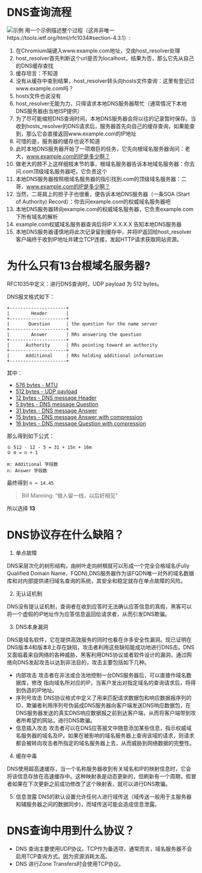 # DNS查询流程

![示例](https://joe223.github.io/note/how-dns-works/assets/how-dns-works.png)
用一个示例描述整个过程（这并非唯一https://tools.ietf.org/html/rfc1034#section-4.3.1）:

1. 在Chromium端键入www.example.com地址，交由host_resolver处理
2. host_resolver首先判断这个url是否为localhost，结果为否，那么它先从自己的DNS缓存查找
3. 缓存坦言：不知道
4. 没有从缓存中查到结果，host_resolver转头向hosts文件查询：这里有登记过www.example.com吗？
5. hosts文件也说没有
6. host_resolver无能为力，只得请求本地DNS服务器帮忙（通常情况下本地DNS服务器由当地ISP提供）
7. 为了尽可能缩短DNS查询时间，本地DNS服务器会将以往的记录暂时保存。当收到hosts_resolver的DNS请求后，服务器首先向自己的缓存查询，如果能查到，那么它会直接返回www.example.com的IP地址
8. 可惜的是，服务器的缓存也说不知道
9. 此时本地DNS服务器开始了一项艰巨的任务，它先向根域名服务器询问：老大，www.example.com的IP是多少啊？
10. 做老大的顾不上这样细枝末节的事，根域名服务器告诉本地域名服务器：你去问.com顶级域名服务器吧，它负责这个
11. 本地DNS服务器按照根域名服务器的指引找到.com的顶级域名服务器：二哥，www.example.com的IP是多少啊？
12. 当然，二哥肩上的担子子也很重，便告诉本地DNS服务器（一条SOA (Start of Authority) Record）：你去问example.com的权威域名服务器吧
13. 本地DNS服务器转向example.com的权威域名服务器，它负责example.com下所有域名的解析
14. example.com权威域名服务器查询后将IP X.X.X.X 告知本地DNS服务器
15. 本地DNS服务器谨慎地将此次记录留到缓存中，并将IP返回给host_resolver
客户端终于收到IP地址并建立TCP连接，发起HTTP请求获取网站资源。

# 为什么只有13台根域名服务器?

RFC1035中定义：进行DNS查询时，UDP payload 为 512 bytes。

DNS报文格式如下：

    +---------------------+
    |        Header       |
    +---------------------+
    |       Question      | the question for the name server
    +---------------------+
    |        Answer       | RRs answering the question
    +---------------------+
    |      Authority      | RRs pointing toward an authority
    +---------------------+
    |      Additional     | RRs holding additional information
    +---------------------+

其中：

- [576 bytes - MTU](https://tools.ietf.org/html/rfc791#section-3.1)
- [512 bytes - UDP payload](https://tools.ietf.org/html/rfc1035#section-4.2.1)
- [12 bytes - DNS message Header](https://tools.ietf.org/html/rfc1035#section-4.1.1)
- [5 bytes - DNS message Question](https://tools.ietf.org/html/rfc1035#section-4.1.2)
- [31 bytes - DNS message Answer](https://tools.ietf.org/html/rfc1035#section-4.1.3)
- [15 bytes - DNS message Answer with compression](https://tools.ietf.org/html/rfc1035#section-4.1.4)
- [16 bytes - DNS message Question with compression](https://tools.ietf.org/html/rfc1035#section-4.1.4)

那么得到如下公式：

    ① 512 - 12 - 5 = 31 + 15n + 16m
    ② m = n + 1

    m: Additional 字段数
    n: Answer 字段数

最终得到 `n ≈ 14.45`

> Bill Manning: “做人留一线，以后好相见”

所以选择 **13**

# DNS协议存在什么缺陷？

1. 单点故障

DNS采层次化的树形结构，由树叶走向树根就可以形成一个完全合格域名(Fully Qualified Domain Name，FQDN),DNS服务器作为该FQDN唯一对外的域名数据库和对内部提供递归域名查询的系统，其安全和稳定就存在单点故障的风险。

2. 无认证机制

DNS没有提认证机制，查询者在收到应答时无法确认应答信息的真假，黑客可以将一个虚假的IP地址作为应答信息返回给请求者，从而引发DNS欺骗。

3. DNS本身漏洞

DNS是域名软件，它在提供高效服务的同时也看在许多安全性漏洞。现已证明在DNS版本4和版本8上存在缺陷，攻击者利用这些缺陷能成功地进行DNS击。DNS又面临着来自网络的各种威胁，黑客利用DNS协议或者软件设计的漏洞，通过网络向DNS发起攻击以达到非法目的，攻击主要包括如下几种。
- 内部攻击
攻击者在非法或合法地控制一台DNS服务器后，可以直接作域名数据库，修改
指向域名所对应的IP，当客户发出对指定域名的查询请求后，将得到伪造的IP地址。
- 序列号攻击
DNS协议格式中定义了用来匹配请求数据包和响应数据报序列的ID，欺骗者利用序列号伪装成DNS服务器向客户端发送DNS响应数据包，在DNS服务器发送的真实DNS响应数据报之前到达客户端，从而将客户端带到攻者所希望的网站，进行DNS欺骗。
- 信息插入攻击
攻击者可以在DNS应答报文中随意添加某些信息，指示权威域名服务器的域名及IP。如果在被影响的域名服务器上查询该域的请求，则请求都会被转向攻击者所指定的域名服务器上去，从而威胁到网络数据的完整性。

4. 缓存中毒

DNS使用超高速缓存，当一个名称服务器收到有关域名和IP的映射信息时，它会将该信息存放在高速缓存中。这种映射表是动态更新的，但刷新有一个周期，假冒者如果在下次更新之前成功修改了这个映射表，就可以进行DNS欺骗。

5. 信息泄露
DNS的默认设置允许任何人进行域传送（域传送一般用于主服务器和辅服务器之间的数据同步)，而域传送可能会造成信息泄露。


# DNS查询中用到什么协议？

- DNS 查询主要使用UDP协议。TCP作为备选项，通常而言，域名服务器不会启用TCP查询方式。因为资源消耗太高。
- DNS 进行Zone Transfers时会使用TCP协议。
